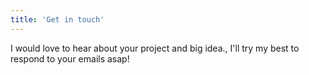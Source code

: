 ```yaml
---
title: 'Get in touch'
---
```


I would love to hear about your project and big idea., I'll try my best to respond to your emails asap!
